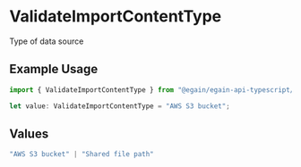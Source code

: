 # ValidateImportContentType

Type of data source

## Example Usage

```typescript
import { ValidateImportContentType } from "@egain/egain-api-typescript/models";

let value: ValidateImportContentType = "AWS S3 bucket";
```

## Values

```typescript
"AWS S3 bucket" | "Shared file path"
```